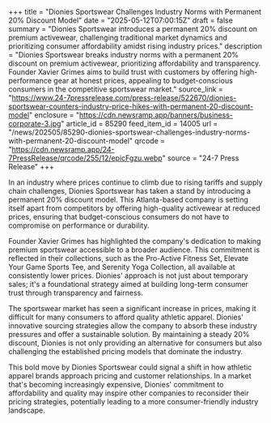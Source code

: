 +++
title = "Dionies Sportswear Challenges Industry Norms with Permanent 20% Discount Model"
date = "2025-05-12T07:00:15Z"
draft = false
summary = "Dionies Sportswear introduces a permanent 20% discount on premium activewear, challenging traditional market dynamics and prioritizing consumer affordability amidst rising industry prices."
description = "Dionies Sportswear breaks industry norms with a permanent 20% discount on premium activewear, prioritizing affordability and transparency. Founder Xavier Grimes aims to build trust with customers by offering high-performance gear at honest prices, appealing to budget-conscious consumers in the competitive sportswear market."
source_link = "https://www.24-7pressrelease.com/press-release/522670/dionies-sportswear-counters-industry-price-hikes-with-permanent-20-discount-model"
enclosure = "https://cdn.newsramp.app/banners/business-corporate-3.jpg"
article_id = 85290
feed_item_id = 14005
url = "/news/202505/85290-dionies-sportswear-challenges-industry-norms-with-permanent-20-discount-model"
qrcode = "https://cdn.newsramp.app/24-7PressRelease/qrcode/255/12/epicFgzu.webp"
source = "24-7 Press Release"
+++

<p>In an industry where prices continue to climb due to rising tariffs and supply chain challenges, Dionies Sportswear has taken a stand by introducing a permanent 20% discount model. This Atlanta-based company is setting itself apart from competitors by offering high-quality activewear at reduced prices, ensuring that budget-conscious consumers do not have to compromise on performance or durability.</p><p>Founder Xavier Grimes has highlighted the company's dedication to making premium sportswear accessible to a broader audience. This commitment is reflected in their collections, such as the Pro-Active Fitness Set, Elevate Your Game Sports Tee, and Serenity Yoga Collection, all available at consistently lower prices. Dionies' approach is not just about temporary sales; it's a foundational strategy aimed at building long-term consumer trust through transparency and fairness.</p><p>The sportswear market has seen a significant increase in prices, making it difficult for many consumers to afford quality athletic apparel. Dionies' innovative sourcing strategies allow the company to absorb these industry pressures and offer a sustainable solution. By maintaining a steady 20% discount, Dionies is not only providing an alternative for consumers but also challenging the established pricing models that dominate the industry.</p><p>This bold move by Dionies Sportswear could signal a shift in how athletic apparel brands approach pricing and customer relationships. In a market that's becoming increasingly expensive, Dionies' commitment to affordability and quality may inspire other companies to reconsider their pricing strategies, potentially leading to a more consumer-friendly industry landscape.</p>